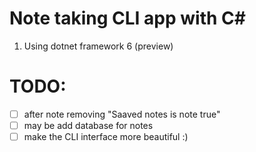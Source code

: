 # Note taking CLI app with C#
1. Using dotnet framework 6 (preview)

# TODO:
- [ ] after note removing "Saaved notes is note true"
- [ ] may be add database for notes
- [ ] make the CLI interface more beautiful :)